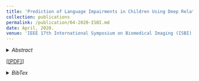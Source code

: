 ```yaml
---
title: 'Prediction of Language Impairments in Children Using Deep Relational Reasoning with DWI Data'
collection: publications
permalink: /publication/04-2020-ISBI.md
date: April, 2020.
venue: 'IEEE 17th International Symposium on Biomedical Imaging (ISBI).'
---
```


<details>
<summary>
<i>Abstract</i>
</summary>
<p><div align="justify">This paper proposes a new deep learning model using relational reasoning with diffusion-weighted imaging (DWI) data. We investigate how effectively and comprehensively DWI tractography-based connectome predicts the impairment of expressive and receptive language ability in individual children with focal epilepsy (FE). The proposed model constitutes a combination of a dilated convolutional neural network (CNN) and a relation network (RN), with the latter being applied to the dependencies of axonal connections across cortical regions in the whole brain. The presented results from 51 FE children demonstrate that the proposed model outperforms other existing state-of-the-art algorithms to predict language abilities without depending on connec-tome densities, with average improvement of up to 96.2% and 83.8% in expressive and receptive language prediction, respectively.</div></p>
</details>

[<a href="http://soumbane.github.io/files/Prediction_of_Language_Impairments.pdf">[PDF]</a>]

<details>
<summary>
<i>BibTex</i>
</summary>
<p><div align="justify">@inproceedings{banerjee2020prediction,
  title={Prediction of Language Impairments in Children Using Deep Relational Reasoning with DWI Data},
  author={Banerjee, Soumyanil and Dong, Ming and Lee, Min-Hee and O'Hara, Nolan and Asano, Eishi and Jeong, Jeong-Won},
  booktitle={2020 IEEE 17th International Symposium on Biomedical Imaging (ISBI)},
  pages={1680--1684},
  year={2020},
  organization={IEEE}
}</div></p>
</details>
